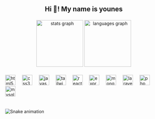<h2 align="center">Hi 👋! My name is younes</h2>

###

<div align="center">
  <img src="https://github-readme-stats.vercel.app/api?username=younestalibi&hide_title=false&hide_rank=false&show_icons=true&include_all_commits=true&count_private=true&disable_animations=false&theme=dracula&locale=en&hide_border=false" height="150" alt="stats graph"  />
  <img src="https://github-readme-stats.vercel.app/api/top-langs?username=younestalibi&locale=en&hide_title=false&layout=compact&card_width=320&langs_count=5&theme=dracula&hide_border=false" height="150" alt="languages graph"  />
</div>

###

<div align="left">
  <img src="https://cdn.jsdelivr.net/gh/devicons/devicon/icons/html5/html5-original.svg" height="33" alt="html5 logo"  />
  <img width="13" />
  <img src="https://cdn.jsdelivr.net/gh/devicons/devicon/icons/css3/css3-original.svg" height="33" alt="css3 logo"  />
  <img width="13" />
  <img src="https://cdn.jsdelivr.net/gh/devicons/devicon/icons/javascript/javascript-original.svg" height="33" alt="javascript logo"  />
  <img width="13" />
  <img src="https://cdn.simpleicons.org/tailwindcss/06B6D4" height="33" alt="tailwindcss logo"  />
  <img width="13" />
  <img src="https://cdn.jsdelivr.net/gh/devicons/devicon/icons/react/react-original.svg" height="33" alt="react logo"  />
  <img width="13" />
  <img src="https://skillicons.dev/icons?i=express" height="33" alt="express logo"  />
  <img width="13" />
  <img src="https://cdn.jsdelivr.net/gh/devicons/devicon/icons/mongodb/mongodb-original.svg" height="33" alt="mongodb logo"  />
  <img width="13" />
  <img src="https://cdn.jsdelivr.net/gh/devicons/devicon/icons/laravel/laravel-plain.svg" height="33" alt="laravel logo"  />
  <img width="13" />
  <img src="https://cdn.jsdelivr.net/gh/devicons/devicon/icons/php/php-original.svg" height="33" alt="php logo"  />
  <img width="13" />
  <img src="https://cdn.jsdelivr.net/gh/devicons/devicon/icons/mysql/mysql-original.svg" height="33" alt="mysql logo"  />
</div>

###

<br clear="both">

<img src="https://raw.githubusercontent.com/younestalibi/younestalibi/output/snake.svg" alt="Snake animation" />

###
